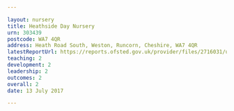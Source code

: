 ```yaml
---

layout: nursery
title: Heathside Day Nursery
urn: 303439
postcode: WA7 4QR
address: Heath Road South, Weston, Runcorn, Cheshire, WA7 4QR
latestReportUrl: https://reports.ofsted.gov.uk/provider/files/2716031/urn/303439.pdf
teaching: 2
development: 2
leadership: 2
outcomes: 2
overall: 2
date: 13 July 2017

---
```

